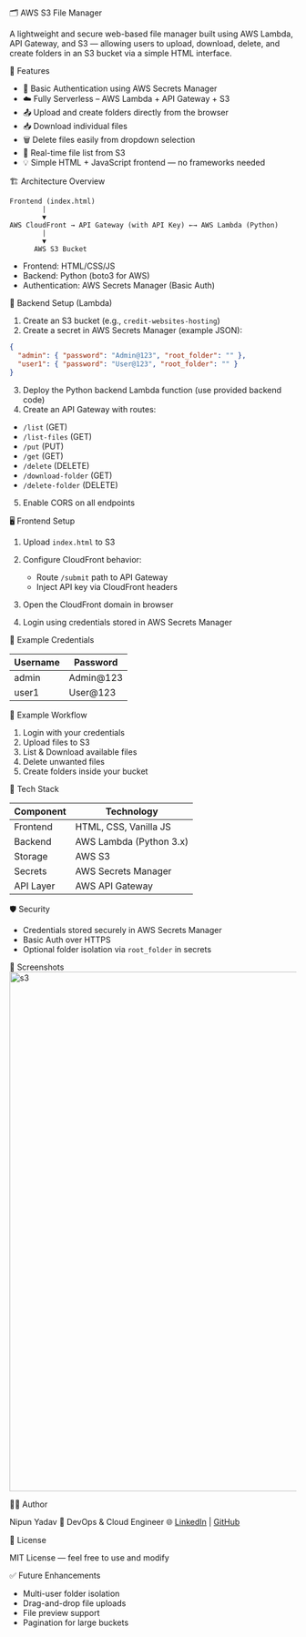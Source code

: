 🗂️ AWS S3 File Manager

A lightweight and secure web-based file manager built using AWS Lambda, API Gateway, and S3 — allowing users to upload, download, delete, and create folders in an S3 bucket via a simple HTML interface.

🚀 Features

* 🔐 Basic Authentication using AWS Secrets Manager
* ☁️ Fully Serverless – AWS Lambda + API Gateway + S3
* 📤 Upload and create folders directly from the browser
* 📥 Download individual files
* 🗑 Delete files easily from dropdown selection
* 🧾 Real-time file list from S3
* 💡 Simple HTML + JavaScript frontend — no frameworks needed

🏗️ Architecture Overview

```
Frontend (index.html)
        |
        ▼
AWS CloudFront → API Gateway (with API Key) ←→ AWS Lambda (Python)
        |
        ▼
      AWS S3 Bucket
```

* Frontend: HTML/CSS/JS
* Backend: Python (boto3 for AWS)
* Authentication: AWS Secrets Manager (Basic Auth)

🔧 Backend Setup (Lambda)

1. Create an S3 bucket (e.g., `credit-websites-hosting`)
2. Create a secret in AWS Secrets Manager (example JSON):

```json
{
  "admin": { "password": "Admin@123", "root_folder": "" },
  "user1": { "password": "User@123", "root_folder": "" }
}
```

3. Deploy the Python backend Lambda function (use provided backend code)
4. Create an API Gateway with routes:

* `/list` (GET)
* `/list-files` (GET)
* `/put` (PUT)
* `/get` (GET)
* `/delete` (DELETE)
* `/download-folder` (GET)
* `/delete-folder` (DELETE)

5. Enable CORS on all endpoints

🖥️ Frontend Setup

1. Upload `index.html` to S3
2. Configure CloudFront behavior:

   * Route `/submit` path to API Gateway
   * Inject API key via CloudFront headers
3. Open the CloudFront domain in browser
4. Login using credentials stored in AWS Secrets Manager

🧰 Example Credentials

| Username | Password  |
| -------- | --------- |
| admin    | Admin@123 |
| user1    | User@123  |

🧪 Example Workflow

1. Login with your credentials
2. Upload files to S3
3. List & Download available files
4. Delete unwanted files
5. Create folders inside your bucket

🧱 Tech Stack

| Component | Technology              |
| --------- | ----------------------- |
| Frontend  | HTML, CSS, Vanilla JS   |
| Backend   | AWS Lambda (Python 3.x) |
| Storage   | AWS S3                  |
| Secrets   | AWS Secrets Manager     |
| API Layer | AWS API Gateway         |

🛡️ Security

* Credentials stored securely in AWS Secrets Manager
* Basic Auth over HTTPS
* Optional folder isolation via `root_folder` in secrets


📸 Screenshots
<img width="1920" height="913" alt="s3" src="https://github.com/user-attachments/assets/4e3d858f-f811-4c3c-9b85-2b63a4004386" />


🧑‍💻 Author

Nipun Yadav 💼 DevOps & Cloud Engineer
🌐 [LinkedIn](https://www.linkedin.com/in/nipun-yadav-5bb736178/) | [GitHub](https://github.com/Nyadav123)

📄 License

MIT License — feel free to use and modify

✅ Future Enhancements

* Multi-user folder isolation
* Drag-and-drop file uploads
* File preview support
* Pagination for large buckets
